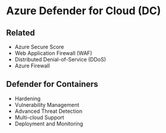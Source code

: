 # Azure Defender for Cloud (DC)

## Related

- Azure Secure Score
- Web Application Firewall (WAF)
- Distributed Denial-of-Service (DDoS)
- Azure Firewall

## Defender for Containers

- Hardening
- Vulnerability Management
- Advanced Threat Detection
- Multi-cloud Support
- Deployment and Monitoring
